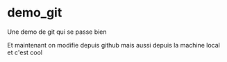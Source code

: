 # demo_git
Une demo de git qui se passe bien

Et maintenant on modifie depuis github
mais aussi depuis la machine local et c'est cool

